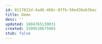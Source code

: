```yaml
---
id: 8117831d-4ad6-468c-8ffb-50ed36eb3bac
title: Demo
desc: ''
updated: 1604765139031
created: 1599530675965
stub: false
---
```


